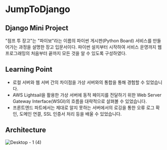 # JumpToDjango
## Django Mini Project

"점프 투 장고"는 "파이보"라는 이름의 파이썬 게시판(Python Board) 서비스를 만들어가는 과정을 설명한 장고 입문서이다. 파이썬 설치부터 시작하여 서비스 운영까지 웹 프로그래밍의 처음부터 끝까지 모든 것을 알 수 있도록 구성하였다.

## Learning Point
- 로컬 서버와 웹 서버 간의 차이점을 가상 서버와의 통합을 통해 경험할 수 있었습니다.
- AWS Lightsail을 활용한 가상 서버에 동적 페이지를 전달하기 위한 Web Server Gateway Interface(WSGI)의 흐름을 대략적으로 살펴볼 수 있었습니다.
- 프론트엔드 파트에서는 제대로 알지 못하는 서버에서의 로깅을 통한 오류 로그 확인, 도메인 연결, SSL 인증서 처리 등을 배울 수 있었습니다.

## Architecture
![Desktop - 1 (4)](https://github.com/onlyoon/JumpToDjango/assets/58201514/800c66c4-302d-407b-b90f-33ddcb27c7e3)

